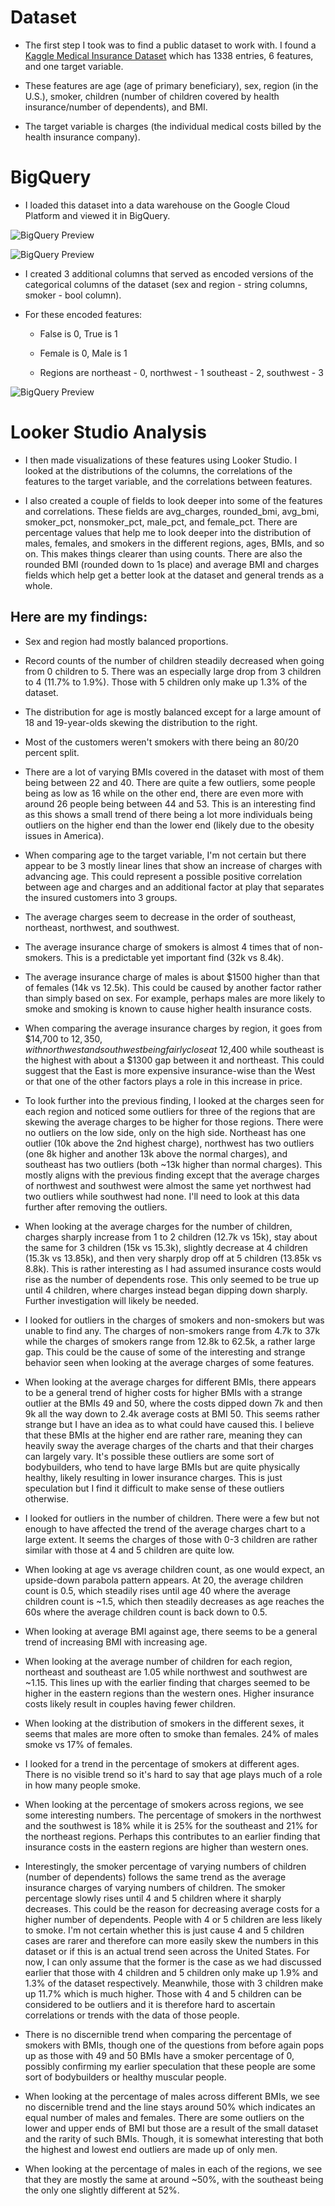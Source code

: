 # Dataset
- The first step I took was to find a public dataset to work with. I found a [Kaggle Medical Insurance Dataset](https://www.kaggle.com/datasets/mirichoi0218/insurance?resource=download) which has 1338 entries, 6 features, and one target variable.

- These features are age (age of primary beneficiary), sex, region (in the U.S.), smoker, children (number of children covered by health insurance/number of dependents), and BMI.

- The target variable is charges (the individual medical costs billed by the health insurance company).


# BigQuery
- I loaded this dataset into a data warehouse on the Google Cloud Platform and viewed it in BigQuery.

![BigQuery Preview](data_loaded.JPG)

![BigQuery Preview](preview.JPG)

- I created 3 additional columns that served as encoded versions of the categorical columns of the dataset (sex and region - string columns, smoker - bool column). 

- For these encoded features:

  - False is 0, True is 1

  - Female is 0, Male is 1

  - Regions are northeast - 0, northwest - 1 southeast - 2, southwest - 3

![BigQuery Preview](preview_with_encoded.JPG)

# Looker Studio Analysis
- I then made visualizations of these features using Looker Studio. I looked at the distributions of the columns, the correlations of the features to the target variable, and the correlations between features.

- I also created a couple of fields to look deeper into some of the features and correlations. These fields are avg_charges, rounded_bmi, avg_bmi, smoker_pct, nonsmoker_pct, male_pct, and female_pct. There are percentage values that help me to look deeper into the distribution of males, females, and smokers in the different regions, ages, BMIs, and so on. This makes things clearer than using counts. There are also the rounded BMI (rounded down to 1s place) and average BMI and charges fields which help get a better look at the dataset and general trends as a whole.

## Here are my findings:

- Sex and region had mostly balanced proportions.

- Record counts of the number of children steadily decreased when going from 0 children to 5. There was an especially large drop from 3 children to 4 (11.7% to 1.9%). Those with 5 children only make up 1.3% of the dataset.

- The distribution for age is mostly balanced except for a large amount of 18 and 19-year-olds skewing the distribution to the right.

- Most of the customers weren't smokers with there being an 80/20 percent split.

- There are a lot of varying BMIs covered in the dataset with most of them being between 22 and 40. There are quite a few outliers, some people being as low as 16 while on the other end, there are even more with around 26 people being between 44 and 53. This is an interesting find as this shows a small trend of there being a lot more individuals being outliers on the higher end than the lower end (likely due to the obesity issues in America).

- When comparing age to the target variable, I'm not certain but there appear to be 3 mostly linear lines that show an increase of charges with advancing age. This could represent a possible positive correlation between age and charges and an additional factor at play that separates the insured customers into 3 groups.

- The average charges seem to decrease in the order of southeast, northeast, northwest, and southwest.

- The average insurance charge of smokers is almost 4 times that of non-smokers. This is a predictable yet important find (32k vs 8.4k).

- The average insurance charge of males is about $1500 higher than that of females (14k vs 12.5k). This could be caused by another factor rather than simply based on sex. For example, perhaps males are more likely to smoke and smoking is known to cause higher health insurance costs.

- When comparing the average insurance charges by region, it goes from $14,700 to $12,350, with northwest and southwest being fairly close at ~$12,400 while southeast is the highest with about a $1300 gap between it and northeast. This could suggest that the East is more expensive insurance-wise than the West or that one of the other factors plays a role in this increase in price.

- To look further into the previous finding, I looked at the charges seen for each region and noticed some outliers for three of the regions that are skewing the average charges to be higher for those regions. There were no outliers on the low side, only on the high side. Northeast has one outlier (10k above the 2nd highest charge), northwest has two outliers (one 8k higher and another 13k above the normal charges), and southeast has two outliers (both ~13k higher than normal charges). This mostly aligns with the previous finding except that the average charges of northwest and southwest were almost the same yet northwest had two outliers while southwest had none. I'll need to look at this data further after removing the outliers.

- When looking at the average charges for the number of children, charges sharply increase from 1 to 2 children (12.7k vs 15k), stay about the same for 3 children (15k vs 15.3k), slightly decrease at 4 children (15.3k vs 13.85k), and then very sharply drop off at 5 children (13.85k vs 8.8k). This is rather interesting as I had assumed insurance costs would rise as the number of dependents rose. This only seemed to be true up until 4 children, where charges instead began dipping down sharply. Further investigation will likely be needed.

- I looked for outliers in the charges of smokers and non-smokers but was unable to find any. The charges of non-smokers range from 4.7k to 37k while the charges of smokers range from 12.8k to 62.5k, a rather large gap. This could be the cause of some of the interesting and strange behavior seen when looking at the average charges of some features.

- When looking at the average charges for different BMIs, there appears to be a general trend of higher costs for higher BMIs with a strange outlier at the BMIs 49 and 50, where the costs dipped down 7k and then 9k all the way down to 2.4k average costs at BMI 50. This seems rather strange but I have an idea as to what could have caused this. I believe that these BMIs at the higher end are rather rare, meaning they can heavily sway the average charges of the charts and that their charges can largely vary. It's possible these outliers are some sort of bodybuilders, who tend to have large BMIs but are quite physically healthy, likely resulting in lower insurance charges. This is just speculation but I find it difficult to make sense of these outliers otherwise.

- I looked for outliers in the number of children. There were a few but not enough to have affected the trend of the average charges chart to a large extent. It seems the charges of those with 0-3 children are rather similar with those at 4 and 5 children are quite low.

- When looking at age vs average children count, as one would expect, an upside-down parabola pattern appears. At 20, the average children count is 0.5, which steadily rises until age 40 where the average children count is ~1.5, which then steadily decreases as age reaches the 60s where the average children count is back down to 0.5.

- When looking at average BMI against age, there seems to be a general trend of increasing BMI with increasing age.

- When looking at the average number of children for each region, northeast and southeast are 1.05 while northwest and southwest are ~1.15. This lines up with the earlier finding that charges seemed to be higher in the eastern regions than the western ones. Higher insurance costs likely result in couples having fewer children.

- When looking at the distribution of smokers in the different sexes, it seems that males are more often to smoke than females. 24% of males smoke vs 17% of females.

- I looked for a trend in the percentage of smokers at different ages. There is no visible trend so it's hard to say that age plays much of a role in how many people smoke.

- When looking at the percentage of smokers across regions, we see some interesting numbers. The percentage of smokers in the northwest and the southwest is 18% while it is 25% for the southeast and 21% for the northeast regions. Perhaps this contributes to an earlier finding that insurance costs in the eastern regions are higher than western ones.

- Interestingly, the smoker percentage of varying numbers of children (number of dependents) follows the same trend as the average insurance charges of varying numbers of children. The smoker percentage slowly rises until 4 and 5 children where it sharply decreases. This could be the reason for decreasing average costs for a higher number of dependents. People with 4 or 5 children are less likely to smoke. I'm not certain whether this is just cause 4 and 5 children cases are rarer and therefore can more easily skew the numbers in this dataset or if this is an actual trend seen across the United States. For now, I can only assume that the former is the case as we had discussed earlier that those with 4 children and 5 children only make up 1.9% and 1.3% of the dataset respectively. Meanwhile, those with 3 children make up 11.7% which is much higher. Those with 4 and 5 children can be considered to be outliers and it is therefore hard to ascertain correlations or trends with the data of those people.

- There is no discernible trend when comparing the percentage of smokers with BMIs, though one of the questions from before again pops up as those with 49 and 50 BMIs have a smoker percentage of 0, possibly confirming my earlier speculation that these people are some sort of bodybuilders or healthy muscular people.

- When looking at the percentage of males across different BMIs, we see no discernible trend and the line stays around 50% which indicates an equal number of males and females. There are some outliers on the lower and upper ends of BMI but those are a result of the small dataset and the rarity of such BMIs. Though, it is somewhat interesting that both the highest and lowest end outliers are made up of only men.

- When looking at the percentage of males in each of the regions, we see that they are mostly the same at around ~50%, with the southeast being the only one slightly different at 52%.
